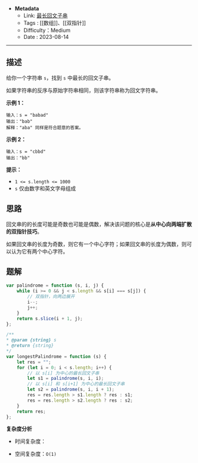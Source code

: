 - **Metadata**
	- Link:  [最长回文子串](https://leetcode.cn/problems/longest-palindromic-substring/description/ "https://leetcode.cn/problems/longest-palindromic-substring/description/")
	- Tags :  [[数组]]、[[双指针]]
	- Difficulty：Medium
	- Date : 2023-08-14
---
## 描述

给你一个字符串 `s`，找到 `s` 中最长的回文子串。

如果字符串的反序与原始字符串相同，则该字符串称为回文字符串。

**示例 1：**

```
输入：s = "babad"
输出："bab"
解释："aba" 同样是符合题意的答案。
```

**示例 2：**

```
输入：s = "cbbd"
输出："bb"
```

**提示：**

- `1 <= s.length <= 1000`
- `s` 仅由数字和英文字母组成

## 思路

回文串的的长度可能是奇数也可能是偶数，解决该问题的核心是**从中心向两端扩散的双指针技巧**。

如果回文串的长度为奇数，则它有一个中心字符；如果回文串的长度为偶数，则可以认为它有两个中心字符。

## 题解

```js
var palindrome = function (s, i, j) {
    while (i >= 0 && j < s.length && s[i] === s[j]) {
        // 双指针，向两边展开
        i--;
        j++;
    }
    return s.slice(i + 1, j);
};

/**
* @param {string} s
* @return {string}
*/
var longestPalindrome = function (s) {
    let res = "";
    for (let i = 0; i < s.length; i++) {
        // 以 s[i] 为中心的最长回文子串
        let s1 = palindrome(s, i, i);
        // 以 s[i] 和 s[i+1] 为中心的最长回文子串
        let s2 = palindrome(s, i, i + 1);
        res = res.length > s1.length ? res : s1;
        res = res.length > s2.length ? res : s2;
    }
    return res;
};
```

**复杂度分析**

- 时间复杂度：

- 空间复杂度：`O(1)`